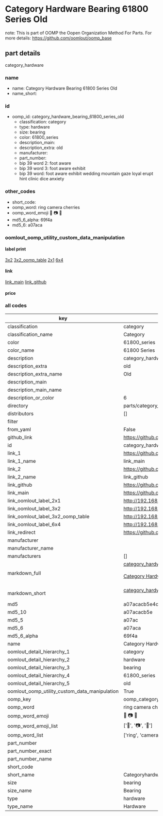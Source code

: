 # Category Hardware Bearing 61800 Series Old  

note: This is part of OOMP the Oopen Organization Method For Parts. For more details: https://github.com/oomlout/oomp_base

##  part details
  



category_hardware



### name
* name: Category Hardware Bearing 61800 Series Old
* name_short: 
### id
* oomp_id: category_hardware_bearing_61800_series_old
  * classification: category
  * type: hardware
  * size: bearing
  * color: 61800_series
  * description_main: 
  * description_extra: old
  * manufacturer: 
  * part_number: 
  * bip 39 word 2: foot aware
  * bip 39 word 3: foot aware exhibit
  * bip 39 word: foot aware exhibit wedding mountain gaze loyal erupt hint clinic dice anxiety

### other_codes
* short_code: 
* oomp_word: ring camera cherries
* oomp_word_emoji :ring: :camera: :cherries:
* md5_6_alpha: 69f4a
* md5_6: a07aca






### oomlout_oomp_utility_custom_data_manipulation
#### label print
[3x2](http://192.168.1.245:1112/?label=oomp%2069f4a)
[3x2_oomp_table](http://192.168.1.108:1112/?label=oomp%2069f4a)
[2x1](http://192.168.1.242:1112/?label=oomp%2069f4a)
[6x4](http://192.168.1.55:1112/?label=oomp%2069f4a)    

#### link

[link_main](https://github.com/oomlout/oomlout_oomp_version_1_messy/tree/main/parts/category_hardware_bearing_61800_series_old) [link_github](https://github.com/oomlout/oomlout_oomp_version_1_messy/tree/main/parts/category_hardware_bearing_61800_series_old)                             

#### price







### all codes 
| key | value |  
| --- | --- |  
| classification | category |  
| classification_name | Category |  
| color | 61800_series |  
| color_name | 61800 Series |  
| description | category_hardware |  
| description_extra | old |  
| description_extra_name | Old |  
| description_main |  |  
| description_main_name |  |  
| description_or_color | 6  |  
| directory | parts/category_hardware_bearing_61800_series_old |  
| distributors | [] |  
| filter |  |  
| from_yaml | False |  
| github_link | https://github.com/oomlout/oomlout_oomp_part_src/tree/main/parts/category_hardware_bearing_61800_series_old |  
| id | category_hardware_bearing_61800_series_old |  
| link_1 | https://github.com/oomlout/oomlout_oomp_version_1_messy/tree/main/parts/category_hardware_bearing_61800_series_old |  
| link_1_name | link_main |  
| link_2 | https://github.com/oomlout/oomlout_oomp_version_1_messy/tree/main/parts/category_hardware_bearing_61800_series_old |  
| link_2_name | link_github |  
| link_github | https://github.com/oomlout/oomlout_oomp_version_1_messy/tree/main/parts/category_hardware_bearing_61800_series_old |  
| link_main | https://github.com/oomlout/oomlout_oomp_version_1_messy/tree/main/parts/category_hardware_bearing_61800_series_old |  
| link_oomlout_label_2x1 | http://192.168.1.242:1112/?label=oomp%2069f4a |  
| link_oomlout_label_3x2 | http://192.168.1.245:1112/?label=oomp%2069f4a |  
| link_oomlout_label_3x2_oomp_table | http://192.168.1.108:1112/?label=oomp%2069f4a |  
| link_oomlout_label_6x4 | http://192.168.1.55:1112/?label=oomp%2069f4a |  
| link_redirect | https://github.com/oomlout/oomlout_oomp_version_1_messy/tree/main/parts/category_hardware_bearing_61800_series_old |  
| manufacturer |  |  
| manufacturer_name |  |  
| manufacturers | [] |  
| markdown_full | [category_hardware_bearing_61800_series_old](none)<br>[](none)<br>[Category Hardware Bearing 61800 Series Old](none)<br><br> |  
| markdown_short | [category_hardware_bearing_61800_series_old](none)<br><br> |  
| md5 | a07acacb5e4cf09182c84f8e9f0412d7 |  
| md5_10 | a07acacb5e |  
| md5_5 | a07ac |  
| md5_6 | a07aca |  
| md5_6_alpha | 69f4a |  
| name | Category Hardware Bearing 61800 Series Old |  
| oomlout_detail_hierarchy_1 | category |  
| oomlout_detail_hierarchy_2 | hardware |  
| oomlout_detail_hierarchy_3 | bearing |  
| oomlout_detail_hierarchy_4 | 61800_series |  
| oomlout_detail_hierarchy_5 | old |  
| oomlout_oomp_utility_custom_data_manipulation | True |  
| oomp_key | oomp_category_hardware_bearing_61800_series_old |  
| oomp_word | ring camera cherries |  
| oomp_word_emoji | :ring: :camera: :cherries: |  
| oomp_word_emoji_list | [':ring:', ':camera:', ':cherries:'] |  
| oomp_word_list | ['ring', 'camera', 'cherries'] |  
| part_number |  |  
| part_number_exact |  |  
| part_number_name |  |  
| short_code |  |  
| short_name | Categoryhardware |  
| size | bearing |  
| size_name | Bearing |  
| type | hardware |  
| type_name | Hardware |  
